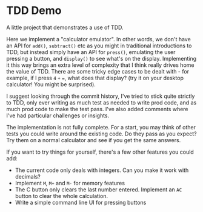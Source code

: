 TDD Demo
========

A little project that demonstrates a use of TDD. 

Here we implement a "calculator emulator".  In other words, we don't have an API for `add()`, `subtract()` etc as you
might in traditional introductions to TDD, but instead simply have an API for `press()`, emulating the user pressing
a button, and `display()` to see what's on the display. Implementing it this way brings an extra level of complexity
that I think really drives home the value of TDD.  There are some tricky edge cases to be dealt with - for example,
if I press `4` `+` `=`, what does that display?  (try it on your desktop calculator!  You might be surprised). 

I suggest looking through the commit history, I've tried to stick quite strictly to TDD, only ever writing as much
test as needed to write prod code, and as much prod code to make the test pass.  I've also added comments where I've
had particular challenges or insights. 

The implementation is not fully complete.  For a start, you may think of other tests you could write around the existing
code.  Do they pass as you expect?  Try them on a normal calculator and see if you get the same answers.  

If you want to try things for yourself, there's a few other features you could add:

* The current code only deals with integers.  Can you make it work with decimals?
* Implement `M`, `M+` and `M-` for memory features
* The C button only clears the last number entered.  Implement an `AC` button to clear the whole calculation.
* Write a simple command line UI for pressing buttons